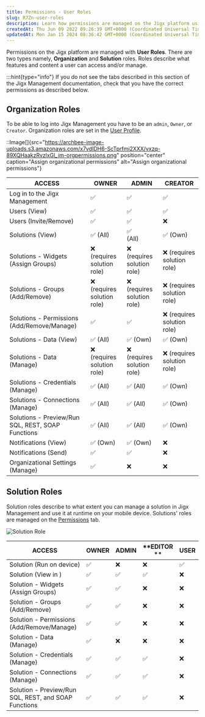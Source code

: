 ```yaml
---
title: Permissions - User Roles
slug: R7Zn-user-roles
description: Learn how permissions are managed on the Jigx platform using User Roles. Discover the different types of roles - Organization Roles and Solution Roles - and understand how they determine a user's access and management capabilities within JigxManagement. G
createdAt: Thu Jun 09 2022 09:26:39 GMT+0000 (Coordinated Universal Time)
updatedAt: Mon Jan 15 2024 08:36:42 GMT+0000 (Coordinated Universal Time)
---
```


Permissions on the Jigx platform are managed with **User Roles**. There are two types namely, **Organization** and **Solution** roles. Roles describe what features and content a user can access and/or manage.

:::hint{type="info"}
If you do not see the tabs described in this section of the Jigx Management documentation, check that you have the correct permissions as described below.

## Organization Roles

To be able to log into Jigx Management you have to be an `admin`, `Owner`, or `Creator`. Organization roles are set in the [User Profile](./Users.md).

::Image[]{src="https://archbee-image-uploads.s3.amazonaws.com/x7vdIDH6-ScTprfmi2XXX/vxzq-89XQHaakzRvzlxGl_jm-orgpermissions.png" position="center" caption="Assign organizational permissions" alt="Assign organizational permissions"}

| **ACCESS**                                        | **OWNER**                       | **ADMIN**                       | **CREATOR**                    |
| ------------------------------------------------- | ------------------------------- | ------------------------------- | ------------------------------ |
| Log in to the Jigx Management                     | ✅                               | ✅                               | ✅                              |
| Users (View)                                      | ✅                               | ✅                               | ✅                              |
| Users (Invite/Remove)                             | ✅                               | ✅                               | ❌                              |
| Solutions (View)                                  | ✅&#xA;(All)                     | ✅<br />(All)                    | ✅&#xA;(Own)                    |
| Solutions - Widgets (Assign Groups)               | ❌<br />(requires solution role) | ❌<br />(requires solution role) | ❌&#xA;(requires solution role) |
| Solutions - Groups (Add/Remove)                   | ❌<br />(requires solution role) | ❌<br />(requires solution role) | ❌&#xA;(requires solution role) |
| Solutions - Permissions (Add/Remove/Manage)       | ✅                               | ✅                               | ❌&#xA;(requires solution role) |
| Solutions - Data (View)                           | ✅&#xA;(All)                     | ✅&#xA;(Own)                     | ✅&#xA;(Own)                    |
| Solutions - Data (Manage)                         | ❌&#xA;(requires solution role)  | ❌&#xA;(requires solution role)  | ❌&#xA;(requires solution role) |
| Solutions - Credentials (Manage)                  | ✅&#xA;(All)                     | ✅&#xA;(All)                     | ✅&#xA;(Own)                    |
| Solutions - Connections (Manage)                  | ✅&#xA;(All)                     | ✅&#xA;(All)                     | ✅&#xA;(Own)                    |
| Solutions - Preview/Run SQL, REST, SOAP Functions | ✅&#xA;(All)                     | ✅&#xA;(All)                     | ✅&#xA;(Own)                    |
| Notifications (View)                              | ✅&#xA;(Own)                     | ✅&#xA;(Own)                     | ❌                              |
| Notifications (Send)                              | ✅                               | ✅                               | ❌                              |
| Organizational Settings (Manage)                  | ✅                               | ❌                               | ❌                              |

## Solution Roles

Solution roles describe to what extent you can manage a solution in Jigx Management and use it at runtime on your mobile device. Solutions' roles are managed on the [Permissions](./Solutions/Permissions.md) tab.

![Solution Role](https://archbee-image-uploads.s3.amazonaws.com/x7vdIDH6-ScTprfmi2XXX/hm5_6VMKypZ8YNA6_1wuM_jm-userrolel.png "Solution Role")

| **ACCESS**                                           | **OWNER** | **ADMIN** | **EDITOR ** | **USER** |
| ---------------------------------------------------- | --------- | --------- | ----------- | -------- |
| Solution (Run on device)                             | ✅&#xA;    | ❌         | ❌           | ✅        |
| Solution (View in )                                  | ✅         | ✅         | ✅           | ❌        |
| Solution - Widgets (Assign Groups)                   | ✅         | ✅         | ❌           | ❌        |
| Solution - Groups (Add/Remove)                       | ✅         | ✅         | ❌           | ❌        |
| Solution - Permissions (Add/Remove/Manage)           | ✅         | ✅         | ❌           | ❌        |
| Solution - Data (Manage)                             | ✅         | ❌         | ❌           | ❌        |
| Solution - Credentials (Manage)                      | ✅         | ✅         | ✅           | ❌        |
| Solution - Connections (Manage)                      | ✅         | ✅         | ✅           | ❌        |
| Solution - Preview/Run SQL, REST, and SOAP Functions | ✅         | ✅         | ✅           | ❌        |

